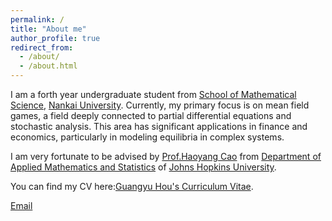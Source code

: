 ```yaml
---
permalink: /
title: "About me"
author_profile: true
redirect_from: 
  - /about/
  - /about.html
---
```


I am a forth year undergraduate student from [School of Mathematical Science](https://math.nankai.edu.cn/), [Nankai University](https://www.nankai.edu.cn/). Currently, my primary focus is on mean field games, a field deeply connected to partial differential equations and stochastic analysis. This area has significant applications in finance and economics, particularly in modeling equilibria in complex systems.

I am very fortunate to be advised by [Prof.Haoyang Cao](https://haoyang-cao.github.io/) from [Department of Applied Mathematics and Statistics](https://engineering.jhu.edu/ams/) of [Johns Hopkins University](https://www.jhu.edu/).

You can find my CV here:[Guangyu Hou's Curriculum Vitae](../assets/Curriculum_Vitae.pdf).

[Email](mailto:danielhougy@gmail.com)
